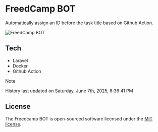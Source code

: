 # FreedCamp BOT

Automatically assign an ID before the task title based on Github Action.

![FreedCamp BOT](https://repository-images.githubusercontent.com/737932867/7d34798b-2680-471c-b089-a78a718d3d6a)

## Tech

- Laravel
- Docker
- Github Action

> [!NOTE]  
> History last updated on Saturday, June 7th, 2025, 6:36:41 PM

## License

The Freedcamp BOT is open-sourced software licensed under the [MIT license](https://opensource.org/licenses/MIT).

